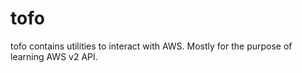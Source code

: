 # tofo

tofo contains utilities to interact with AWS.
Mostly for the purpose of learning AWS v2 API.
